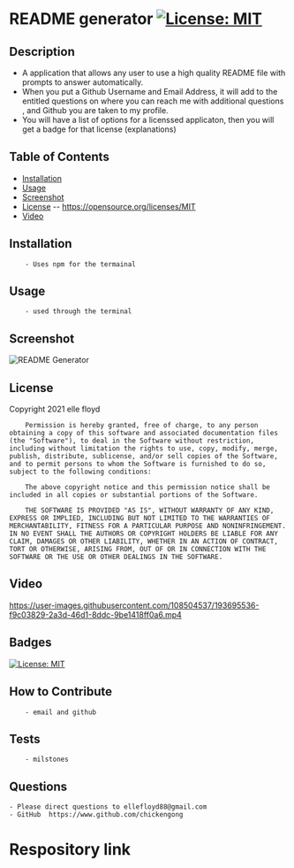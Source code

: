 # README generator [![License: MIT](https://img.shields.io/badge/License-MIT-yellow.svg)](https://opensource.org/licenses/MIT)

## Description
- A application that allows any user to use a high quality README file with prompts to answer automatically. 
- When you put a Github Username and Email Address, it will add to the entitled questions on where you can reach me with additional questions , and Github you are taken to my profile. 
- You will have a list of options for a licenssed applicaton, then you will get a badge for that license (explanations)
## Table of Contents
- [Installation](#installation)
- [Usage](#usage)
- [Screenshot](#screenshot)
- [License](#license) -- https://opensource.org/licenses/MIT
- [Video](#Video)

## Installation
        - Uses npm for the termainal 
## Usage
        - used through the terminal 
## Screenshot
  ![README Generator ](https://user-images.githubusercontent.com/108504537/193695088-c29b964f-fdc3-4071-b721-e172cb28b9ee.jpg)


## License
  Copyright 2021 elle floyd

        Permission is hereby granted, free of charge, to any person obtaining a copy of this software and associated documentation files (the "Software"), to deal in the Software without restriction, including without limitation the rights to use, copy, modify, merge, publish, distribute, sublicense, and/or sell copies of the Software, and to permit persons to whom the Software is furnished to do so, subject to the following conditions:
        
        The above copyright notice and this permission notice shall be included in all copies or substantial portions of the Software.
        
        THE SOFTWARE IS PROVIDED "AS IS", WITHOUT WARRANTY OF ANY KIND, EXPRESS OR IMPLIED, INCLUDING BUT NOT LIMITED TO THE WARRANTIES OF MERCHANTABILITY, FITNESS FOR A PARTICULAR PURPOSE AND NONINFRINGEMENT. IN NO EVENT SHALL THE AUTHORS OR COPYRIGHT HOLDERS BE LIABLE FOR ANY CLAIM, DAMAGES OR OTHER LIABILITY, WHETHER IN AN ACTION OF CONTRACT, TORT OR OTHERWISE, ARISING FROM, OUT OF OR IN CONNECTION WITH THE SOFTWARE OR THE USE OR OTHER DEALINGS IN THE SOFTWARE.
## Video

https://user-images.githubusercontent.com/108504537/193695536-f9c03829-2a3d-46d1-8ddc-9be1418ff0a6.mp4


## Badges
 [![License: MIT](https://img.shields.io/badge/License-MIT-yellow.svg)](https://opensource.org/licenses/MIT)

## How to Contribute
        - email and github
## Tests
        - milstones
## Questions
    - Please direct questions to ellefloyd88@gmail.com    
    - GitHub  https://www.github.com/chickengong 
    
# Respository link
